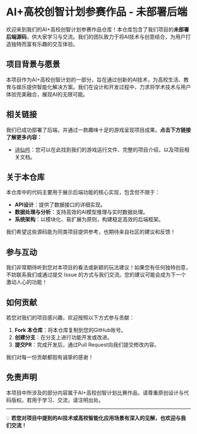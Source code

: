 # AI+高校创智计划参赛作品 - 未部署后端

欢迎来到我们的AI+高校创智计划参赛作品仓库！本仓库包含了我们项目的**未部署后端源码**，供大家学习与交流。我们的团队致力于将AI技术与创意结合，为用户打造独特而富有乐趣的交互体验。

## 项目背景与愿景

本项目作为AI+高校创智计划的一部分，旨在通过创新的AI技术，为高校生活、教育与娱乐提供智能化解决方案。我们在设计和开发过程中，力求将学术技术与用户体验完美融合，展现AI的无限可能。

## 相关链接

我们已成功部署了后端，并通过一款趣味十足的游戏呈现项目成果。**点击下方链接了解更多内容：**

- [诗仙吟](https://www.taobao.com)：您可以在此找到我们的游戏运行文件、完整的项目介绍，以及项目相关文档。

## 关于本仓库

本仓库中的代码主要用于展示后端功能的核心实现，包含但不限于：

- **API设计**：提供了数据接口的详细实现。
- **数据处理与分析**：支持高效的AI模型推理与实时数据处理。
- **系统架构**：以模块化、易扩展为原则，构建稳定高效的后端框架。

我们希望这些源码能为同类项目提供参考，也期待来自社区的建议和反馈！

## 参与互动

我们非常期待听到您对本项目的看法或新颖的玩法建议！如果您有任何独特创意，不妨联系我们或通过提交 Issue 的方式与我们交流。您的建议可能会成为下一个激动人心的功能！

## 如何贡献

若您对我们的项目感兴趣，欢迎按照以下方式参与贡献：

1. **Fork 本仓库**：将本仓库复制到您的GitHub账号。
2. **创建分支**：在分支上进行功能开发或改进。
3. **提交PR**：完成开发后，通过Pull Request向我们提交修改内容。

我们对每一份贡献都抱有诚挚的感谢！

## 免责声明

本项目中所涉及的部分内容属于AI+高校创智计划比赛作品，请尊重原创设计与代码版权。若用于学习、交流，请注明出处。

---

💡 **若您对项目中提到的AI技术或高校智能化应用场景有深入的见解，也欢迎与我们交流！**
